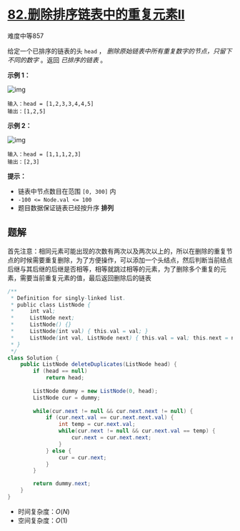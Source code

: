 # [82.删除排序链表中的重复元素II](https://leetcode-cn.com/problems/remove-duplicates-from-sorted-list-ii/)

难度中等857

给定一个已排序的链表的头 `head` ， *删除原始链表中所有重复数字的节点，只留下不同的数字* 。返回 *已排序的链表* 。

 

**示例 1：**

![img](https://assets.leetcode.com/uploads/2021/01/04/linkedlist1.jpg)

```
输入：head = [1,2,3,3,4,4,5]
输出：[1,2,5]
```

**示例 2：**

![img](https://assets.leetcode.com/uploads/2021/01/04/linkedlist2.jpg)

```
输入：head = [1,1,1,2,3]
输出：[2,3]
```

 

**提示：**

- 链表中节点数目在范围 `[0, 300]` 内
- `-100 <= Node.val <= 100`
- 题目数据保证链表已经按升序 **排列**

## 题解

首先注意：相同元素可能出现的次数有两次以及两次以上的，所以在删除的重复节点的时候需要重复删除，为了方便操作，可以添加一个头结点，然后判断当前结点后继与其后继的后继是否相等，相等就跳过相等的元素，为了删除多个重复的元素，需要当前重复元素的值，最后返回删除后的链表

```java
/**
 * Definition for singly-linked list.
 * public class ListNode {
 *     int val;
 *     ListNode next;
 *     ListNode() {}
 *     ListNode(int val) { this.val = val; }
 *     ListNode(int val, ListNode next) { this.val = val; this.next = next; }
 * }
 */
class Solution {
    public ListNode deleteDuplicates(ListNode head) {
        if (head == null)
            return head;
        
        ListNode dummy = new ListNode(0, head);
        ListNode cur = dummy;
        
        while(cur.next != null && cur.next.next != null) {
            if (cur.next.val == cur.next.next.val) {
                int temp = cur.next.val;
                while(cur.next != null && cur.next.val == temp) {
                    cur.next = cur.next.next;
                }
            } else {
                cur = cur.next;
            }
        }

        return dummy.next;
    }
}
```

* 时间复杂度：$O(N)$
* 空间复杂度：$O(1)$



